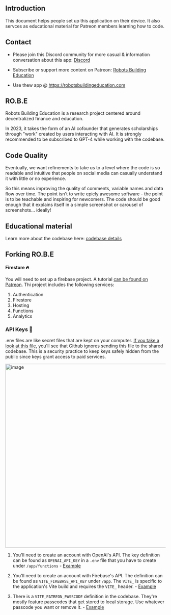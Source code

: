 ## Introduction

This document helps people set up this application on their device. It also servces as educational material for Patreon members learning how to code.

## Contact

- Please join this Discord community for more casual & information conversation about this app: [Discord](https://discord.com/invite/robotsbuildingeducation)

- Subscribe or support more content on Patreon: [Robots Building Education](https://patreon.com/robotsbuildingeducation)

- Use thew app @ https://robotsbuildingeducation.com

## RO.B.E

Robots Building Education is a research project centered around decentralized finance and education.

In 2023, it takes the form of an AI cofounder that generates scholarships through "work" created by users interacting with AI. It is strongly recommended to be subscribed to GPT-4 while working with the codebase.

## Code Quality

Eventually, we want refinements to take us to a level where the code is so readable and intuitive that people on social media can casually understand it with little or no experience.

So this means improving the quality of comments, variable names and data flow over time. The point isn't to write epicly awesome software - the point is to be teachable and inspiring for newcomers. The code should be good enough that it explains itself in a simple screenshot or carousel of screenshots... ideally!

## Educational material

Learn more about the codebase here: [codebase details](https://github.com/RobotsBuildingEducation/RobotsBuildingEducation/blob/main/app/README.md)

## Forking RO.B.E

#### Firestore 🔥

You will need to set up a firebase project. A tutorial [can be found on Patreon](https://www.patreon.com/posts/93082226). Thi project includes the following services:

1. Authentication
2. Firestore
3. Hosting
4. Functions
5. Analytics

### API Keys 🔐

.env files are like secret files that are kept on your computer. [If you take a look at this file](https://github.com/RobotsBuildingEducation/RobotsBuildingEducation/blob/refactor-sessions/app/.gitignore#L26-L27), you'll see that Github ignores sending this file to the shared codebase. This is a security practice to keep keys safely hidden from the public since keys grant access to paid services.

<img width="577" alt="image" src="https://github.com/RobotsBuildingEducation/Educate/assets/65219666/e73253eb-623d-467e-80dd-e4eac02ddeec">

1. You'll need to create an account with OpenAI's API. The key definition can be found as `OPENAI_API_KEY` in a `.env` file that you have to create under `/app/functions` - [Example](https://github.com/RobotsBuildingEducation/RobotsBuildingEducation/blob/refactor-sessions/app/functions/index.js#L9-L13)

2. You'll need to create an account with Firebase's API. The definition can be found as `VITE_FIREBASE_API_KEY` under `/app`. The `VITE_` is specific to the application's Vite build and requires the `VITE_` header. - [Example](https://github.com/RobotsBuildingEducation/RobotsBuildingEducation/blob/refactor-sessions/app/src/database/firebaseResources.tsx#L12-L22)

3. There is a `VITE_PATREON_PASSCODE` definition in the codebase. They're mostly feature passcodes that get stored to local storage. Use whatever passcode you want or remove it. - [Example](https://github.com/RobotsBuildingEducation/RobotsBuildingEducation/blob/refactor-sessions/app/src/App.tsx#L132)
